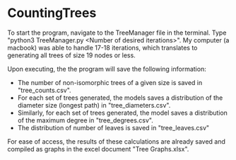 # CountingTrees

To start the program, navigate to the TreeManager file in the terminal. Type "python3 TreeManager.py \<Number of desired iterations\>". My computer (a macbook) was able to handle 17-18 iterations, which translates to generating all trees of size 19 nodes or less. 
 
Upon executing, the the program will save the following information:
  - The number of non-isomorphic trees of a given size is saved in "tree_counts.csv".
  - For each set of trees generated, the models saves a distribution of the diameter size (longest path) in "tree_diameters.csv".
  - Similarly, for each set of trees generated, the model saves a distribution of the maximum degree in "tree_degrees.csv".
  - The distribution of number of leaves is saved in "tree_leaves.csv"
  
For ease of access, the results of these calculations are already saved and compiled as graphs in the excel document "Tree Graphs.xlsx".
 
